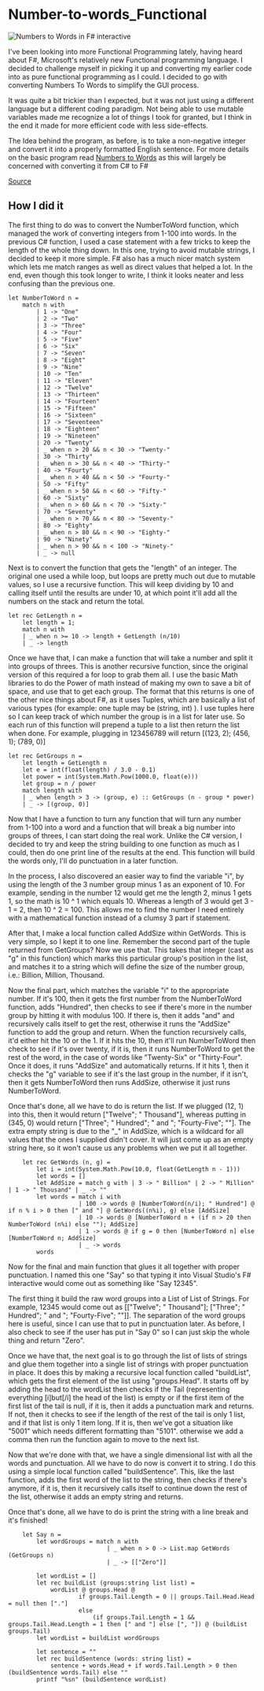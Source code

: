Number-to-words_Functional
==========================

![Numbers to Words in F# interactive](http://iam.colum.edu/students/Scott.Hacker/blog/flatpress/fp-content/images/functionalnumberstowords.png)

I've been looking into more Functional Programming lately, having heard about F#, Microsoft's relatively new Functional programming language.  I decided to challenge myself in picking it up and converting my earlier code into as pure functional programming as I could.  I decided to go with converting Numbers To Words to simplify the GUI process.  

It was quite a bit trickier than I expected, but it was not just using a different language but a different coding paradigm.  Not being able to use mutable variables made me recognize a lot of things I took for granted, but I think in the end it made for more efficient code with less side-effects.

The Idea behind the program, as before, is to take a non-negative integer and convert it into a properly formatted English sentence.  For more details on the basic program read [Numbers to Words](https://github.com/ScottHacker/Number-to-words) as this will largely be concerned with converting it from C# to F#

[Source](https://github.com/ScottHacker/Number-to-words/blob/master/NumbersToWords.fs)

How I did it
-------------

The first thing to do was to convert the NumberToWord function, which managed the work of converting integers from 1-100 into words.  In the previous C# function, I used a case statement with a few tricks to keep the length of the whole thing down.  In this one, trying to avoid mutable strings, I decided to keep it more simple.  F# also has a much nicer match system which lets me match ranges as well as direct values that helped a lot.  In the end, even though this took longer to write, I think it looks neater and less confusing than the previous one.

    let NumberToWord n =
        match n with
            | 1 -> "One"
            | 2 -> "Two"
            | 3 -> "Three"
            | 4 -> "Four"
            | 5 -> "Five"
            | 6 -> "Six"
            | 7 -> "Seven"
            | 8 -> "Eight"
            | 9 -> "Nine"
            | 10 -> "Ten"
            | 11 -> "Eleven"
            | 12 -> "Twelve"
            | 13 -> "Thirteen"
            | 14 -> "Fourteen"
            | 15 -> "Fifteen"
            | 16 -> "Sixteen"
            | 17 -> "Seventeen"
            | 18 -> "Eighteen"
            | 19 -> "Nineteen"
            | 20 -> "Twenty"
            | _ when n > 20 && n < 30 -> "Twenty-"
            | 30 -> "Thirty"
            | _ when n > 30 && n < 40 -> "Thirty-"
            | 40 -> "Fourty"
            | _ when n > 40 && n < 50 -> "Fourty-"
            | 50 -> "Fifty"
            | _ when n > 50 && n < 60 -> "Fifty-"
            | 60 -> "Sixty"
            | _ when n > 60 && n < 70 -> "Sixty-"
            | 70 -> "Seventy"
            | _ when n > 70 && n < 80 -> "Seventy-"
            | 80 -> "Eighty"
            | _ when n > 80 && n < 90 -> "Eighty-"
            | 90 -> "Ninety"
            | _ when n > 90 && n < 100 -> "Ninety-"
            | _ -> null

Next is to convert the function that gets the "length" of an integer.  The original one used a while loop, but loops are pretty much out due to mutable values, so I use a recursive function.  This will keep dividing by 10 and calling itself until the results are under 10, at which point it'll add all the numbers on the stack and return the total.

    let rec GetLength n =
        let length = 1;
        match n with
        | _ when n >= 10 -> length + GetLength (n/10)
        | _ -> length

Once we have that, I can make a function that will take a number and split it into groups of threes.  This is another recursive function, since the original version of this required a for loop to grab them all.  I use the basic Math libraries to do the Power of math instead of making my own to save a bit of space, and use that to get each group.  The format that this returns is one of the other nice things about F#, as it uses Tuples, which are basically a list of various types (for example: one tuple may be (string, int) ).  I use tuples here so I can keep track of which number the group is in a list for later use. So each run of this function will prepend a tuple to a list then return the list when done.  For example, plugging in 123456789 will return [(123, 2); (456, 1); (789, 0)]

    let rec GetGroups n =
        let length = GetLength n
        let e = int(float(length) / 3.0 - 0.1)
        let power = int(System.Math.Pow(1000.0, float(e)))
        let group = n / power
        match length with
        | _ when length > 3 -> (group, e) :: GetGroups (n - group * power)
        | _ -> [(group, 0)]

Now that I have a function to turn any function that will turn any number from 1-100 into a word and a function that will break a big number into groups of threes, I can start doing the real work.  Unlike the C# version, I decided to try and keep the string building to one function as much as I could, then do one print line of the results at the end.  This function will build the words only, I'll do punctuation in a later function.  

In the process, I also discovered an easier way to find the variable "i", by using the length of the 3 number group minus 1 as an exponent of 10.  For example, sending in the number 12 would get me the length 2, minus 1 gets 1, so the math is 10 ^ 1 which equals 10.  Whereas a length of 3 would get 3 - 1 = 2, then 10 ^ 2 = 100.  This allows me to find the number I need entirely with a mathematical function instead of a clumsy 3 part if statement.

After that, I make a local function called AddSize within GetWords.  This is very simple, so I kept it to one line.  Remember the second part of the tuple returned from GetGroups?  Now we use that.  This takes that integer (cast as "g" in this function) which marks this particular group's position in the list, and matches it to a string which will define the size of the number group, i.e.: Billion, Million, Thousand.

Now the final part, which matches the variable "i" to the appropriate number.  If it's 100, then it gets the first number from the NumberToWord function, adds "Hundred", then checks to see if there's more in the number group by hitting it with modulus 100.  If there is, then it adds "and" and recursively calls itself to get the rest, otherwise it runs the "AddSize" function to add the group and return.  When the function recursively calls, it'd either hit the 10 or the 1.  If it hits the 10, then it'll run NumberToWord then check to see if it's over twenty, if it is, then it runs NumberToWord to get the rest of the word, in the case of words like "Twenty-Six" or "Thirty-Four".  Once it does, it runs "AddSize" and automatically returns.  If it hits 1, then it checks the "g" variable to see if it's the last group in the number, if it isn't, then it gets NumberToWord then runs AddSize, otherwise it just runs NumberToWord.

Once that's done, all we have to do is return the list.  If we plugged (12, 1) into this, then it would return ["Twelve"; " Thousand"], whereas putting in (345, 0) would return ["Three"; " Hundred"; " and "; "Fourty-Five"; ""].  The extra empty string is due to the "_" in AddSize, which is a wildcard for all values that the ones I supplied didn't cover.  It will just come up as an empty string here, so it won't cause us any problems when we put it all together.

        let rec GetWords (n, g) =
            let i = int(System.Math.Pow(10.0, float(GetLength n - 1)))
            let words = []
            let AddSize = match g with | 3 -> " Billion" | 2 -> " Million" | 1 -> " Thousand" | _ -> ""
            let words = match i with
                        | 100 -> words @ [NumberToWord(n/i); " Hundred"] @ if n % i > 0 then [" and "] @ GetWords((n%i), g) else [AddSize]
                        | 10 -> words @ [NumberToWord n + (if n > 20 then NumberToWord (n%i) else ""); AddSize]
                        | 1 -> words @ if g = 0 then [NumberToWord n] else [NumberToWord n; AddSize]
                        | _ -> words
            words

Now for the final and main function that glues it all together with proper punctuation.  I named this one "Say" so that typing it into Visual Studio's F# interactive would come out as something like "Say 12345".

The first thing it build the raw word groups into a List of List of Strings.  For example, 12345 would come out as [["Twelve"; " Thousand"]; ["Three"; " Hundred"; " and "; "Fourty-Five"; ""]].  The separation of the word groups here is useful, since I can use that to put in punctuation later.  As before, I also check to see if the user has put in "Say 0" so I can just skip the whole thing and return "Zero".

Once we have that, the next goal is to go through the list of lists of strings and glue them together into a single list of strings with proper punctuation in place.  It does this by making a recursive local function called "buildList", which gets the first element of the list using "groups.Head".  It starts off by adding the head to the wordList then checks if the Tail (representing everything [i]but[/i] the head of the list) is empty or if the first item of the first list of the tail is null, if it is, then it adds a punctuation mark and returns.  If not, then it checks to see if the length of the rest of the tail is only 1 list, and if that list is only 1 item long.  If it is, then we've got a situation like "5001" which needs different formatting than "5101". otherwise we add a comma then run the function again to move to the next list.

Now that we're done with that, we have a single dimensional list with all the words and punctuation.  All we have to do now is convert it to string.  I do this using a simple local function called "buildSentence".  This, like the last function, adds the first word of the list to the string, then checks if there's anymore, if it is, then it recursively calls itself to continue down the rest of the list, otherwise it adds an empty string and returns.

Once that's done, all we have to do is print the string with a line break and it's finished!

        let Say n =
            let wordGroups = match n with
                                | _ when n > 0 -> List.map GetWords (GetGroups n)
                                | _ -> [["Zero"]]
        
            let wordList = []
            let rec buildList (groups:string list list) =
                wordList @ groups.Head @ 
                        if groups.Tail.Length = 0 || groups.Tail.Head.Head = null then ["."] 
                        else 
                            (if groups.Tail.Length = 1 && groups.Tail.Head.Length = 1 then [" and "] else [", "]) @ (buildList groups.Tail)
            let wordList = buildList wordGroups
        
            let sentence = ""
            let rec buildSentence (words: string list) =
                sentence + words.Head + if words.Tail.Length > 0 then (buildSentence words.Tail) else ""
            printf "%sn" (buildSentence wordList)
